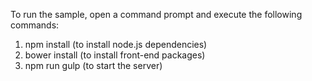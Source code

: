 
To run the sample, open a command prompt and execute the following commands:

 1.  npm install (to install node.js dependencies)
 2.  bower install (to install front-end packages)
 3.  npm run gulp (to start the server)
